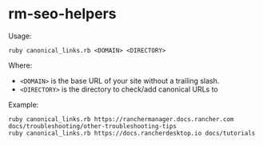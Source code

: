 # rm-seo-helpers

Usage:

```
ruby canonical_links.rb <DOMAIN> <DIRECTORY>
```

Where:
- `<DOMAIN>` is the base URL of your site without a trailing slash.
- `<DIRECTORY>` is the directory to check/add canonical URLs to

Example:

```
ruby canonical_links.rb https://ranchermanager.docs.rancher.com docs/troubleshooting/other-troubleshooting-tips
ruby canonical_links.rb https://docs.rancherdesktop.io docs/tutorials
```
